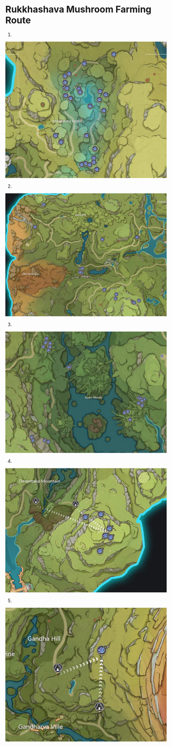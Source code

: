 # Rukkhashava Mushroom Farming Route
1.

![rukkhashava-route-1](./rukkhashava-1.png)

2.

![rukkhashava-route-2](./rukkhashava-2.png)

3.

![rukkhashava-route-3](./rukkhashava-3.png)

4.

![rukkhashava-route-4](./rukkhashava-4.png)

5.

![rukkhashava-route-4](./rukkhashava-5.png)